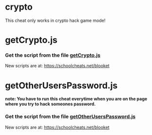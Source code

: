 # crypto

This cheat only works in crypto hack game mode!

# getCrypto.js

### Get the script from the file [getCrypto.js](https://raw.githubusercontent.com/glixzzy/blooket-hack/main/crypto/getCrypto.js)

New scripts are at:
https://schoolcheats.net/blooket

# getOtherUsersPassword.js

**note: You have to run this cheat everytime when you are on the page where you try to hack someones password.**

### Get the script from the file [getOtherUsersPassword.js](https://raw.githubusercontent.com/glixzzy/blooket-hack/main/crypto/getOtherUsersPassword.js)

New scripts are at:
https://schoolcheats.net/blooket
